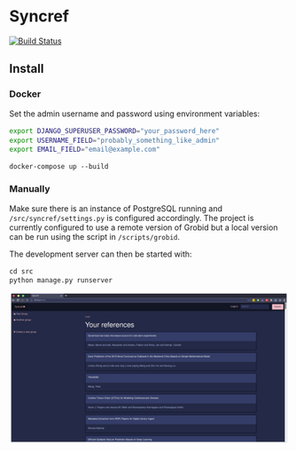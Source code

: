 # Syncref

[![Build Status](https://travis-ci.com/pbexe/syncref.svg?token=AeAAwB1rsJ3YfHiyXGQy&branch=master)](https://travis-ci.com/pbexe/syncref)

## Install

### Docker

Set the admin username and password using environment variables:

```sh
export DJANGO_SUPERUSER_PASSWORD="your_password_here"
export USERNAME_FIELD="probably_something_like_admin"
export EMAIL_FIELD="email@example.com"
```

```
docker-compose up --build
```

### Manually

Make sure there is an instance of PostgreSQL running and `/src/syncref/settings.py` is configured accordingly. The project is currently configured to use a remote version of Grobid but a local version can be run using the script in `/scripts/grobid`.

The development server can then be started with:
```
cd src
python manage.py runserver
```

![Screenshot](/screenshots/app.png)
